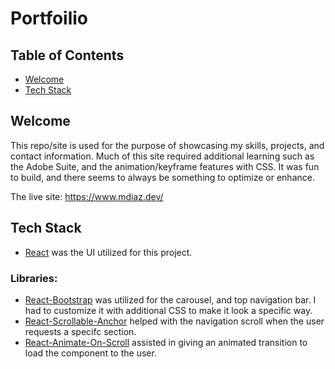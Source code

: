 # Portfoilio

## Table of Contents

- [Welcome](#welcome)
- [Tech Stack](#tech-stack)

## Welcome

This repo/site is used for the purpose of showcasing my skills, projects, and contact information. Much of this site required additional
learning such as the Adobe Suite, and the animation/keyframe features with CSS. It was fun to build, and there seems to always be something to
optimize or enhance.

The live site: https://www.mdiaz.dev/ 

## Tech Stack
+ [React](https://reactjs.org/) was the UI utilized for this project.

### Libraries:
+ [React-Bootstrap](https://react-bootstrap.github.io/components/alerts) was utilized for the carousel, and top navigation bar. I had to customize it with additional CSS to make it look a specific way.
+ [React-Scrollable-Anchor](https://www.npmjs.com/package/react-scrollable-anchor) helped with the navigation scroll when the user requests a specifc section.
+ [React-Animate-On-Scroll](https://www.npmjs.com/package/react-animate-on-scroll) assisted in giving an animated transition to load the component to the user.


